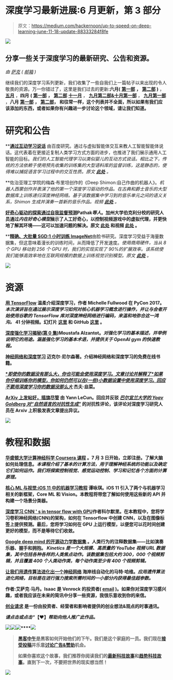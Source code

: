 # 深度学习最新进展:6 月更新，第 3 部分

> 原文：<https://medium.com/hackernoon/up-to-speed-on-deep-learning-june-11-18-update-88333284f8fe>

![](img/5b755a11fa30ee7428eb07ee264fcb61.png)

## 分享一些关于深度学习的最新研究、公告和资源。

*由* [*萨克*](https://www.linkedin.com/in/isaacmadan) *(* [*邮箱*](mailto:isaac@venrock.com) *)*

继续我们的深度学习系列更新，我们收集了一些自我们上一篇帖子以来出现的令人敬畏的资源。万一你错过了，这里是我们过去的更新:**六月(** [**第一部**](https://hackernoon.com/up-to-speed-on-deep-learning-june-update-f6fcdea4f521) **，** [**第二部**](https://hackernoon.com/up-to-speed-on-deep-learning-june-update-part-2-b4942c6812ad) **)** ， [**五月**](https://hackernoon.com/up-to-speed-on-deep-learning-may-update-a146d851f14f) ，**四月** **(** [**第一部**](https://hackernoon.com/up-to-speed-on-deep-learning-april-update-7a0f5d1c580a) **，** [**第二部**](/the-mission/up-to-speed-on-deep-learning-april-update-part-2-14ff1f8418a5) [**十一月**](https://medium.com/p/c93663b59923/edit) ， [**九月第二部&十月第一部**](/the-mission/up-to-speed-on-deep-learning-september-part-2-and-october-part-1-d72d7e5df1ea#.bg88ojrbl) ， [**九月第一部**](/the-mission/up-to-speed-on-deep-learning-september-update-part-1-ca27a6ed03cd#.ocrcl97wd) ，**八月** [**第一部**](/the-mission/up-to-speed-on-deep-learning-august-update-part-1-25afc11aea6b#.2mv855gbu) **，** [**第二部**](/the-mission/up-to-speed-on-deep-learning-august-update-part-2-bfb1554f885#.ps2tqe76u)**， 和往常一样，这个列表并不全面，所以如果有我们应该添加的东西，或者如果你有兴趣进一步讨论这个领域，请让我们知道。**

# **研究和公告**

**[**通过互动学习说话**](http://research.baidu.com/learning-speak-via-interaction/) 由百度研究。通过与虚拟智能体交互来教人工智能智能体说话。这代表着在更接近复制人类学习方式方面的进步，也推进了我们展示通用人工智能的目标。*我们的人工智能代理学习以类似婴儿的互动方式说话。相比之下，传统的方法依赖于使用预先收集的训练集的大型语料库的监督训练，这是静态的，使得难以捕捉语言学习过程中的交互性质。*原文 [**此处**](https://arxiv.org/abs/1705.09906) 。**

**佐治亚理工学院的梅森·布里坦创作的《Deep Shimon:自己作曲的机器人》。*机器人西蒙创作并表演了他的第一个深度学习驱动的作品。在古典和爵士音乐的大型数据库上训练递归深度神经网络。基于该数据集中学习到的音乐单元之间的语义关系，Shimon 生成并演奏一首新的音乐作品。*视频 [**此处**](https://www.youtube.com/watch?v=j82nYLOnKtM) 。**

**[**好奇心驱动的探索通过自我监督预测**](https://www.technologyreview.com/s/607886/curiosity-may-be-vital-for-truly-smart-ai/?mc_cid=d4fe3c8190&mc_eid=5e123a678b)Pathak*等人*。加州大学伯克利分校的研究人员通过*内在好奇心模型*展示了人工好奇心，以控制视频游戏中的虚拟代理，并更快地了解其环境——这可以加速问题的解决。原文 [**此处**](https://arxiv.org/pdf/1705.05363.pdf) 和视频 [**此处**](https://www.youtube.com/watch?v=J3FHOyhUn3A) 。**

**[**精确、大批量 SGD:1 小时训练 ImageNet**](https://research.fb.com/publications/imagenet1kin1h/)由脸书研究。深度学习受益于海量数据集，但这意味着漫长的训练时间，从而降低了开发速度。*使用商用硬件，当从 8 个 GPU 移动到 256 个 GPU 时，我们的实现实现了 90%的扩展效率。该系统使我们能够高效率地在互联网规模的数据上训练视觉识别模型。*原文 [**此处**](https://research.fb.com/wp-content/uploads/2017/06/imagenet1kin1h5.pdf?) 。**

**![](img/2719494da8b0c8f863f2df1bfb58c6b1.png)**

# **资源**

**[**用 TensorFlow**](https://www.youtube.com/watch?v=5e0TbyCkbCY) 温柔介绍深度学习，作者 Michelle Fullwood 在 PyCon 2017。*本次演讲旨在通过展示深度学习如何对核心机器学习概念进行操作，并让与会者开始使用谷歌的 TensorFlow 库对深度神经网络进行编码，来温和地弥合这一鸿沟。* 41 分钟视频。幻灯片 [**这里**](https://speakerdeck.com/pycon2017) 和 GitHub [**这里**](https://github.com/PyCon/2017-slides) 。**

**[**深度强化学习揭秘(第 0 集)**](/@m.alzantot/deep-reinforcement-learning-demystified-episode-0-2198c05a6124)Moustafa Alzantot。*对强化学习的基本描述，并举例说明它的用途。涵盖强化学习的基本术语，并提供关于 OpenAI gym 的快速教程。***

**[**神经网络和深度学习**](http://neuralnetworksanddeeplearning.com/) 迈克尔·尼尔森著。介绍神经网络和深度学习的免费在线书籍。**

**[**即使你的数据没有那么大，你也可能会使用深度学习。文章讨论并解释了*如果你仔细训练你的模型，你如何仍然可以在(一些)小数据设置中使用深度学习。*回应**](https://beamandrew.github.io/deeplearning/2017/06/04/deep_learning_works.html) **[*不要用深度学习你的数据没那么大*](https://simplystatistics.org/2017/05/31/deeplearning-vs-leekasso/) 杰夫·韭菜。****

**[**ArXiv 上发帖好，插旗尽管**](https://www.facebook.com/yann.lecun/posts/10154498539442143) 由 Yann LeCun。回应并反驳 [*巴尔宜兰大学的 Yoav Goldberg 对“自然语言的对抗性生成”*](/@yoav.goldberg/an-adversarial-review-of-adversarial-generation-of-natural-language-409ac3378bd7) 的对抗性评论，该评论对深度学习研究人员在 Arxiv 上积极发表文章提出异议。**

**![](img/f78d2fcfb7a257f47d57eb5f09be59cb.png)**

# **教程和数据**

**[**华盛顿大学计算神经科学 Coursera 课程**](https://www.coursera.org/learn/computational-neuroscience#) 。7 月 3 日开始，立即注册。了解大脑如何处理信息。*本课程介绍了基本的计算方法，用于理解神经系统的功能以及确定它们如何运作。我们将探索控制视觉、感觉运动控制、学习和记忆各个方面的计算原理。***

**[**核心 ML 与视觉:iOS 11 中的机器学习教程**](https://www.raywenderlich.com/164213/coreml-and-vision-machine-learning-in-ios-11-tutorial) 谭咏琪。iOS 11 引入了两个与机器学习相关的新框架，Core ML 和 Vision。本教程将带您了解如何使用这些新的 API 并构建一个场景分类器。**

**[**深度学习 CNN ' s in tensor flow with GPU**](https://hackernoon.com/deep-learning-cnns-in-tensorflow-with-gpus-cba6efe0acc2)作者科尔默里。在本教程中，您将学习卷积神经网络(CNN)的架构，如何在 Tensorflow 中创建 CNN，以及在图像标签上提供预测。最后，您将学习如何在 GPU 上运行模型，以便您可以花时间创建更好的模型，而不是等待它们收敛。**

**[**Google deep mind 的开源动力学数据集**](https://deepmind.com/research/open-source/open-source-datasets/kinetics/) 。人类行为的注释数据集——比如演奏乐器、握手和拥抱。 *Kinetics 是一个大规模、高质量的 YouTube 视频 URL 数据集，其中包括各种各样的人类焦点动作。该数据集包括大约 300，000 个视频剪辑，并且覆盖 400 个人类动作类，每个动作类至少有 400 个视频剪辑。***

**[**让我们用遗传算法进化出一个神经网络**](/@harvitronix/lets-evolve-a-neural-network-with-a-genetic-algorithm-code-included-8809bece164) 海岸线自动化的马特·哈维。*应用遗传算法进化网络，目标是在进行强力搜索所需时间的一小部分内获得最佳超参数。***

**作者:艾萨克·马丹。Isaac 是 Venrock 的投资者( [email](mailto:isaac@venrock.com) )。如果你对深度学习感兴趣，或者我应该在未来的简讯中分享一些资源，我很乐意收到你的来信。**

**[**创业请求**](http://www.requestsforstartups.com) 是一份由投资者、经营者和影响者提供的创业想法&观点的时事通讯。**

*****请点击或点击“︎***【❤】*帮助向他人推广此作品。***

**![](img/c058ff3d54c9ed80c79b3103693cec07.png)****[![](img/50ef4044ecd4e250b5d50f368b775d38.png)](http://bit.ly/HackernoonFB)****[![](img/979d9a46439d5aebbdcdca574e21dc81.png)](https://goo.gl/k7XYbx)****[![](img/2930ba6bd2c12218fdbbf7e02c8746ff.png)](https://goo.gl/4ofytp)**

> **[黑客中午](http://bit.ly/Hackernoon)是黑客如何开始他们的下午。我们是这个家庭的一员。我们现在[接受投稿](http://bit.ly/hackernoonsubmission)并乐意[讨论广告&赞助](mailto:partners@amipublications.com)机会。**
> 
> **如果你喜欢这个故事，我们推荐你阅读我们的[最新科技故事](http://bit.ly/hackernoonlatestt)和[趋势科技故事](https://hackernoon.com/trending)。直到下一次，不要把世界的现实想当然！**

**![](img/be0ca55ba73a573dce11effb2ee80d56.png)**